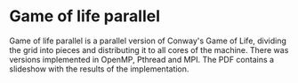 # Game of life parallel 
Game of life parallel is a parallel version of Conway's Game of Life, dividing the grid into pieces and distributing it to all cores of the machine.
There was versions implemented in OpenMP, Pthread and MPI.
The PDF contains a slideshow with the results of the implementation.
